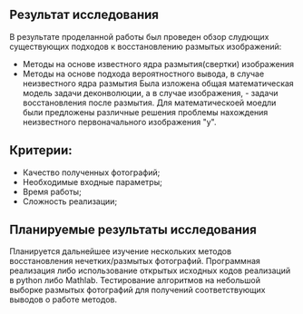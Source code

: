 ## Результат исследования

В результате проделанной работы был проведен обзор слудющих существующих подходов к восстановлению размытых изображений:
* Методы на основе известного ядра размытия(свертки) изображения
* Методы на основе подхода вероятностного вывода,  в случае неизвестного ядра размытия
Была изложена общая математическая модель задачи деконволюции, а в случае изображения, - задачи восстановления после размытия. Для математическоей моедли были предложены различные решения проблемы нахождения неизвестного первоначального изображения "y". 

## Критерии:

* Качество полученных фотографий;
* Необходимые входные параметры;
* Время работы;
* Сложность реализации;

## Планируемые результаты исследования

Планируется дальнейшее изучение нескольких методов восстановления нечетких/размытых фотографий. Программная реализация либо использование открытых исходных кодов реализаций в python либо Mathlab. Тестирование алгоритмов на небольшой выборке размытых фотографий для получений соответствующих выводов о работе методов.
